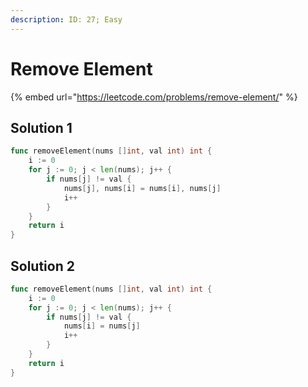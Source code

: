 ```yaml
---
description: ID: 27; Easy
---
```

# Remove Element

{% embed url="https://leetcode.com/problems/remove-element/" %}

## Solution 1

```go
func removeElement(nums []int, val int) int {
    i := 0
    for j := 0; j < len(nums); j++ {
        if nums[j] != val {
            nums[j], nums[i] = nums[i], nums[j]
            i++
        } 
    }
    return i
}
```

## Solution 2

```go
func removeElement(nums []int, val int) int {
    i := 0
    for j := 0; j < len(nums); j++ {
        if nums[j] != val {
            nums[i] = nums[j]
            i++
        } 
    }
    return i
}
```
